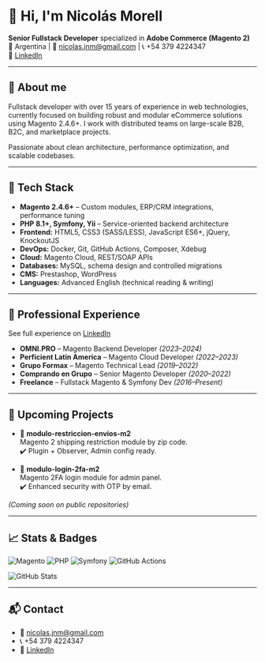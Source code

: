 # 👋 Hi, I'm Nicolás Morell

**Senior Fullstack Developer** specialized in **Adobe Commerce (Magento 2)**  
📍 Argentina | 📧 nicolas.jnm@gmail.com | 📞 +54 379 4224347  
🔗 [LinkedIn](https://www.linkedin.com/in/jomorell)

---

## 🧾 About me

Fullstack developer with over 15 years of experience in web technologies, currently focused on building robust and modular eCommerce solutions using Magento 2.4.6+. I work with distributed teams on large-scale B2B, B2C, and marketplace projects.

Passionate about clean architecture, performance optimization, and scalable codebases.

---

## 🧰 Tech Stack

- **Magento 2.4.6+** – Custom modules, ERP/CRM integrations, performance tuning
- **PHP 8.1+, Symfony, Yii** – Service-oriented backend architecture
- **Frontend:** HTML5, CSS3 (SASS/LESS), JavaScript ES6+, jQuery, KnockoutJS
- **DevOps:** Docker, Git, GitHub Actions, Composer, Xdebug
- **Cloud:** Magento Cloud, REST/SOAP APIs
- **Databases:** MySQL, schema design and controlled migrations
- **CMS:** Prestashop, WordPress
- **Languages:** Advanced English (technical reading & writing)

---

## 💼 Professional Experience

See full experience on [LinkedIn](https://www.linkedin.com/in/jomorell)

- **OMNI.PRO** – Magento Backend Developer *(2023–2024)*
- **Perficient Latin America** – Magento Cloud Developer *(2022–2023)*
- **Grupo Formax** – Magento Technical Lead *(2019–2022)*
- **Comprando en Grupo** – Senior Magento Developer *(2020–2022)*
- **Freelance** – Fullstack Magento & Symfony Dev *(2016–Present)*

---

## 🚀 Upcoming Projects

- 🔌 **modulo-restriccion-envios-m2**  
  Magento 2 shipping restriction module by zip code.  
  ✔️ Plugin + Observer, Admin config ready.

- 🔐 **modulo-login-2fa-m2**  
  Magento 2FA login module for admin panel.  
  ✔️ Enhanced security with OTP by email.

*(Coming soon on public repositories)*

---

## 📈 Stats & Badges

![Magento](https://img.shields.io/badge/Magento-2.4.6-orange)
![PHP](https://img.shields.io/badge/PHP-8.1-blue)
![Symfony](https://img.shields.io/badge/Symfony-6.x-black)
![GitHub Actions](https://img.shields.io/badge/CI/CD-GitHub%20Actions-green)

![GitHub Stats](https://github-readme-stats.vercel.app/api?username=jnicomorell&show_icons=true&count_private=true&hide_title=true)

---

## 📬 Contact

- 📧 nicolas.jnm@gmail.com
- 📞 +54 379 4224347
- 🔗 [LinkedIn](https://www.linkedin.com/in/jomorell)
